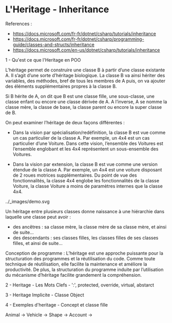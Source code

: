 # L'Heritage - Inheritance

References : 

- https://docs.microsoft.com/fr-fr/dotnet/csharp/tutorials/inheritance
- https://docs.microsoft.com/fr-fr/dotnet/csharp/programming-guide/classes-and-structs/inheritance
- https://docs.microsoft.com/en-us/dotnet/csharp/tutorials/inheritance

1 - Qu'est ce que l'Heritage en POO

L’héritage permet de construire une classe B à partir d’une classe existante A. 
Il s’agit d’une sorte d’héritage biologique. La classe B va ainsi hériter des variables, des méthodes, bref de tous les membres de A puis, 
on va ajouter des éléments supplémentaires propres à la classe B.

Si B hérite de A, on dit que B est une classe fille, une sous-classe, une classe enfant ou encore une classe dérivée de A.
A l’inverse, A se nomme la classe mère, la classe de base, la classe parent ou encore la super classe de B.

On peut examiner l’héritage de deux façons différentes :

- Dans la vision par spécialisation/redéfinition, la classe B est vue comme un cas particulier de la classe A. Par exemple, un 4x4 est un cas particulier d’une Voiture. Dans cette vision, l’ensemble des Voitures est l’ensemble englobant et les 4x4 représentent un sous-ensemble des Voitures.

- Dans la vision par extension, la classe B est vue comme une version étendue de la classe A. Par exemple, un 4x4 est une voiture disposant de 2 roues motrices supplémentaires. Du point de vue des fonctionnalités, la classe 4x4 englobe les fonctionnalités de la classe Voiture, la classe Voiture a moins de paramètres internes que la classe 4x4.

../_images/demo.svg

Un héritage entre plusieurs classes donne naissance à une hiérarchie dans laquelle une classe peut avoir :
- des ancêtres : sa classe mère, la classe mère de sa classe mère, et ainsi de suite…
- des descendants : ses classes filles, les classes filles de ses classes filles, et ainsi de suite…

Conception de programme :
L’héritage est une approche puissante pour la structuration des programmes et la réutilisation du code. 
Comme toute technique de réutilisation, elle facilite la maintenance et améliore la productivité. 
De plus, la structuration du programme induite par l’utilisation du mécanisme d’héritage facilite grandement la compréhension. 


2 - Heritage - Les Mots Clefs - ':', protected, override, virtual, abstarct

3 - Heritage Implicite - Classe Object


4 - Exemples d'heritage - Concept et classe fille

Animal ->
Vehicle ->
Shape ->
Account ->
